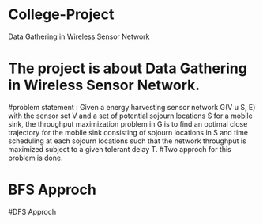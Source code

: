 # College-Project
Data Gathering in Wireless Sensor Network
# The project is about Data Gathering in Wireless Sensor Network. 
#problem statement : Given a energy harvesting sensor network G(V u S, E) with the sensor set V and a set of potential sojourn locations S for a mobile sink, the throughput maximization problem in G is to find an optimal close trajectory for the mobile sink consisting  of sojourn locations in S and time scheduling at each sojourn locations such that the network throughput is maximized subject to a given tolerant delay T.
#Two approch for this problem is done.
# BFS Approch
#DFS Approch

 
